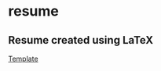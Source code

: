# resume
Resume created using LaTeX
---
[Template](https://www.overleaf.com/project/66e36e990e3fbebd43d3c1d2)
